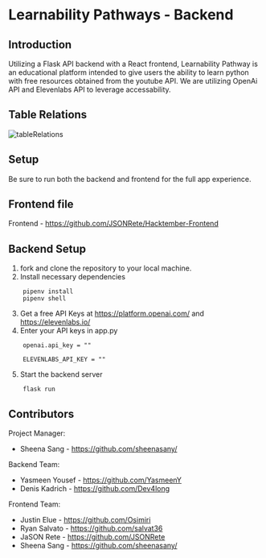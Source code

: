 # Learnability Pathways - Backend

## Introduction

Utilizing a Flask API backend with a React frontend, Learnability Pathway is an educational platform intended to give users the ability to learn python with free resources obtained from the youtube API. We are utilizing OpenAi API and Elevenlabs API to leverage accessability.

## Table Relations

![tableRelations](https://github.com/YasmeenY/Hacktember-Backend/assets/90418738/fbe9b8e6-3434-4787-91ef-e03fa34cfcfd)

## Setup

Be sure to run both the backend and frontend for the full app experience.

## Frontend file

Frontend - https://github.com/JSONRete/Hacktember-Frontend

## Backend Setup

1. fork and clone the repository to your local machine.
2. Install necessary dependencies 
```
    pipenv install
    pipenv shell
```

3. Get a free API Keys at https://platform.openai.com/ and https://elevenlabs.io/
4. Enter your API keys in app.py
```
    openai.api_key = ""

    ELEVENLABS_API_KEY = ""
```
5. Start the backend server
```
    flask run
```
## Contributors

Project Manager:

- Sheena Sang - https://github.com/sheenasany/

Backend Team:

- Yasmeen Yousef - https://github.com/YasmeenY
- Denis Kadrich - https://github.com/Dev4long

Frontend Team:

- Justin Elue - https://github.com/Osimiri
- Ryan Salvato - https://github.com/salvat36
- JaSON Rete - https://github.com/JSONRete
- Sheena Sang - https://github.com/sheenasany/
